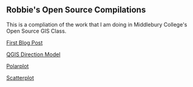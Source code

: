 ## Robbie's Open Source Compilations

This is a compliation of the work that I am doing in Middlebury College's Open Source GIS Class.

[First Blog Post](blogpost1.md)

[QGIS Direction Model](qgisModel.md)

[Polarplot](polar.html)

[Scatterplot](Scat.html)
